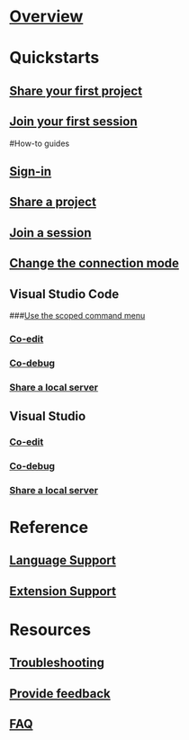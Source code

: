 # [Overview](getting-started.md)
# Quickstarts
## [Share your first project](quick-start-share.md)
## [Join your first session](quick-start-join.md)
#How-to guides
## [Sign-in](collab-session.md#sign-into-visual-studio-live-share)
## [Share a project](collab-session.md#share-a-project)
## [Join a session](collab-session.md#join-a-collaboration-session)
## [Change the connection mode](collab-session.md#change-the-connection-mode)
## Visual Studio Code

###[Use the scoped command menu](collab-vscode.md#use-the-scoped-command-menu)
### [Co-edit](collab-vscode.md#co-edit)
### [Co-debug](collab-vscode.md#co-debug)
### [Share a local server](collab-vscode.md#share-a-local-server)
## Visual Studio
### [Co-edit](collab-vs.md#co-edit)
### [Co-debug](collab-vs.md#co-debug)
### [Share a local server](collab-vs.md#share-a-local-server)
# Reference
## [Language Support](platform-support.md)
## [Extension Support](extensions.md)
# Resources
## [Troubleshooting](troubleshooting.md)
## [Provide feedback](support.md)
## [FAQ](https://aka.ms/vsls-faq)
